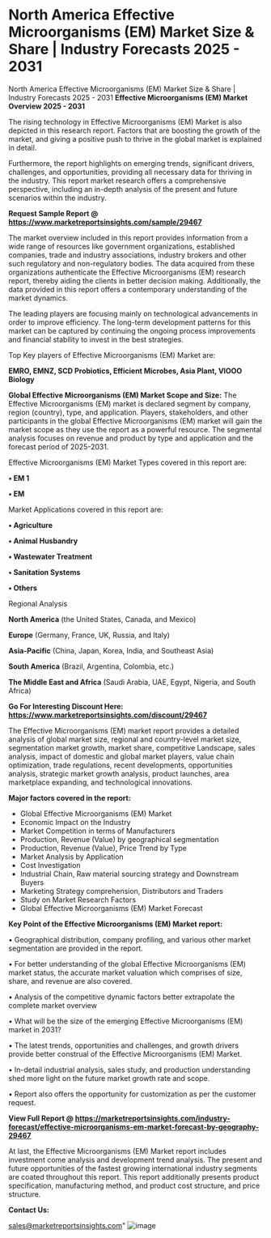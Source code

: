 # North America Effective Microorganisms (EM) Market Size & Share | Industry Forecasts 2025 - 2031
North America Effective Microorganisms (EM) Market Size & Share | Industry Forecasts 2025 - 2031
<Strong> Effective Microorganisms (EM) Market Overview 2025 - 2031</strong>

The rising technology in Effective Microorganisms (EM) Market is also depicted in this research report. Factors that are boosting the growth of the market, and giving a positive push to thrive in the global market is explained in detail.

Furthermore, the report highlights on emerging trends, significant drivers, challenges, and opportunities, providing all necessary data for thriving in the industry. This report market research offers a comprehensive perspective, including an in-depth analysis of the present and future scenarios within the industry.

<strong>Request Sample Report @ <a href=https://www.marketreportsinsights.com/sample/29467>https://www.marketreportsinsights.com/sample/29467</a></strong>

The market overview included in this report provides information from a wide range of resources like government organizations, established companies, trade and industry associations, industry brokers and other such regulatory and non-regulatory bodies. The data acquired from these organizations authenticate the Effective Microorganisms (EM) research report, thereby aiding the clients in better decision making. Additionally, the data provided in this report offers a contemporary understanding of the market dynamics.

The leading players are focusing mainly on technological advancements in order to improve efficiency. The long-term development patterns for this market can be captured by continuing the ongoing process improvements and financial stability to invest in the best strategies.

Top Key players of Effective Microorganisms (EM) Market are:

<strong>EMRO, EMNZ, SCD Probiotics, Efficient Microbes, Asia Plant, VIOOO Biology</strong>

<strong><b>Global Effective Microorganisms (EM) Market Scope and Size:</b></strong>
The Effective Microorganisms (EM) market is declared segment by company, region (country), type, and application. Players, stakeholders, and other participants in the global Effective Microorganisms (EM) market will gain the market scope as they use the report as a powerful resource. The segmental analysis focuses on revenue and product by type and application and the forecast period of 2025-2031.

Effective Microorganisms (EM) Market Types covered in this report are:

<strong>• EM 1

• EM</strong>

Market Applications covered in this report are:

<strong>• Agriculture

• Animal Husbandry

• Wastewater Treatment

• Sanitation Systems

• Others</strong> 

Regional Analysis

<strong>North America</strong> (the United States, Canada, and Mexico)

<strong>Europe</strong> (Germany, France, UK, Russia, and Italy)

<strong>Asia-Pacific</strong> (China, Japan, Korea, India, and Southeast Asia)

<strong>South America</strong> (Brazil, Argentina, Colombia, etc.)

<strong>The Middle East and Africa</strong> (Saudi Arabia, UAE, Egypt, Nigeria, and South Africa)

<strong>Go For Interesting Discount Here: <a href=https://www.marketreportsinsights.com/discount/29467>https://www.marketreportsinsights.com/discount/29467</a></strong>

The Effective Microorganisms (EM) market report provides a detailed analysis of global market size, regional and country-level market size, segmentation market growth, market share, competitive Landscape, sales analysis, impact of domestic and global market players, value chain optimization, trade regulations, recent developments, opportunities analysis, strategic market growth analysis, product launches, area marketplace expanding, and technological innovations.

<strong><b>Major factors covered in the report:</b></strong>
<ul>
  <li>Global Effective Microorganisms (EM) Market </li>
  <li>Economic Impact on the Industry</li>
  <li>Market Competition in terms of Manufacturers</li>
  <li>Production, Revenue (Value) by geographical segmentation</li>
  <li>Production, Revenue (Value), Price Trend by Type</li>
  <li>Market Analysis by Application</li>
  <li>Cost Investigation</li>
  <li>Industrial Chain, Raw material sourcing strategy and Downstream Buyers</li>
  <li>Marketing Strategy comprehension, Distributors and Traders</li>
  <li>Study on Market Research Factors</li>
  <li>Global Effective Microorganisms (EM) Market Forecast</li>
</ul>

<strong><b>Key Point of the Effective Microorganisms (EM) Market report:</b></strong>

• Geographical distribution, company profiling, and various other market segmentation are provided in the report.

• For better understanding of the global Effective Microorganisms (EM) market status, the accurate market valuation which comprises of size, share, and revenue are also covered.

• Analysis of the competitive dynamic factors better extrapolate the complete market overview

• What will be the size of the emerging Effective Microorganisms (EM) market in 2031?

• The latest trends, opportunities and challenges, and growth drivers provide better construal of the Effective Microorganisms (EM) Market.

• In-detail industrial analysis, sales study, and production understanding shed more light on the future market growth rate and scope.

• Report also offers the opportunity for customization as per the customer request.

<strong><b>View Full Report @ <a href=https://marketreportsinsights.com/industry-forecast/effective-microorganisms-em-market-forecast-by-geography-29467>https://marketreportsinsights.com/industry-forecast/effective-microorganisms-em-market-forecast-by-geography-29467</a></b></strong>


At last, the Effective Microorganisms (EM) Market report includes investment come analysis and development trend analysis. The present and future opportunities of the fastest growing international industry segments are coated throughout this report. This report additionally presents product specification, manufacturing method, and product cost structure, and price structure.

<strong>Contact Us:</strong>

sales@marketreportsinsights.com"
![image](https://github.com/user-attachments/assets/3ff71a9c-5d80-4c67-8588-37cf40b9eb61)
